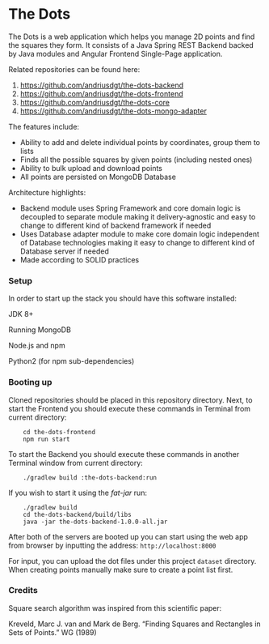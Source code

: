 # The Dots

The Dots is a web application which helps you manage 2D points and find the squares they form.
It consists of a Java Spring REST Backend backed by Java modules and Angular Frontend Single-Page application.

Related repositories can be found here:

1. https://github.com/andriusdgt/the-dots-backend
2. https://github.com/andriusdgt/the-dots-frontend
3. https://github.com/andriusdgt/the-dots-core
4. https://github.com/andriusdgt/the-dots-mongo-adapter

The features include:
* Ability to add and delete individual points by coordinates, group them to lists 
* Finds all the possible squares by given points (including nested ones)
* Ability to bulk upload and download points
* All points are persisted on MongoDB Database

Architecture highlights:
* Backend module uses Spring Framework and core domain logic is decoupled to separate module making it delivery-agnostic
and easy to change to different kind of backend framework if needed 
* Uses Database adapter module to make core domain logic independent of Database technologies making it easy to change 
to different kind of Database server if needed
* Made according to SOLID practices

### Setup
In order to start up the stack you should have this software installed:

JDK 8+

Running MongoDB

Node.js and npm

Python2 (for npm sub-dependencies)

### Booting up
Cloned repositories should be placed in this repository directory. 
Next, to start the Frontend you should execute these commands in Terminal from current directory:
```
    cd the-dots-frontend
    npm run start
```
To start the Backend you should execute these commands in another Terminal window from current directory:
```
    ./gradlew build :the-dots-backend:run
```
If you wish to start it using the *fat-jar* run:
```
    ./gradlew build
    cd the-dots-backend/build/libs
    java -jar the-dots-backend-1.0.0-all.jar
```

After both of the servers are booted up you can start using the web app from browser by 
inputting the address: ```http://localhost:8000```

For input, you can upload the dot files under this project `dataset` directory.
When creating points manually make sure to create a point list first.

### Credits

Square search algorithm was inspired from this scientific paper:

Kreveld, Marc J. van and Mark de Berg. “Finding Squares and Rectangles in Sets of Points.” WG (1989)
